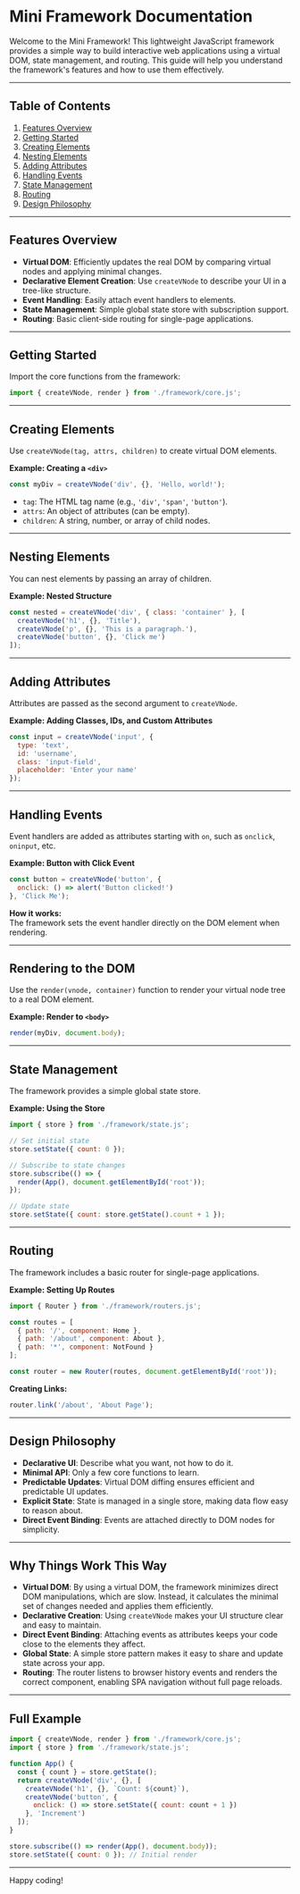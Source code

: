# Mini Framework Documentation

Welcome to the Mini Framework! This lightweight JavaScript framework provides a simple way to build interactive web applications using a virtual DOM, state management, and routing. This guide will help you understand the framework's features and how to use them effectively.

---

## Table of Contents

1. [Features Overview](#features-overview)
2. [Getting Started](#getting-started)
3. [Creating Elements](#creating-elements)
4. [Nesting Elements](#nesting-elements)
5. [Adding Attributes](#adding-attributes)
6. [Handling Events](#handling-events)
7. [State Management](#state-management)
8. [Routing](#routing)
9. [Design Philosophy](#design-philosophy)

---

## Features Overview

- **Virtual DOM**: Efficiently updates the real DOM by comparing virtual nodes and applying minimal changes.
- **Declarative Element Creation**: Use `createVNode` to describe your UI in a tree-like structure.
- **Event Handling**: Easily attach event handlers to elements.
- **State Management**: Simple global state store with subscription support.
- **Routing**: Basic client-side routing for single-page applications.

---

## Getting Started

Import the core functions from the framework:

```js
import { createVNode, render } from './framework/core.js';
```

---

## Creating Elements

Use `createVNode(tag, attrs, children)` to create virtual DOM elements.

**Example: Creating a `<div>`**

```js
const myDiv = createVNode('div', {}, 'Hello, world!');
```

- `tag`: The HTML tag name (e.g., `'div'`, `'span'`, `'button'`).
- `attrs`: An object of attributes (can be empty).
- `children`: A string, number, or array of child nodes.

---

## Nesting Elements

You can nest elements by passing an array of children.

**Example: Nested Structure**

```js
const nested = createVNode('div', { class: 'container' }, [
  createVNode('h1', {}, 'Title'),
  createVNode('p', {}, 'This is a paragraph.'),
  createVNode('button', {}, 'Click me')
]);
```

---

## Adding Attributes

Attributes are passed as the second argument to `createVNode`.

**Example: Adding Classes, IDs, and Custom Attributes**

```js
const input = createVNode('input', {
  type: 'text',
  id: 'username',
  class: 'input-field',
  placeholder: 'Enter your name'
});
```

---

## Handling Events

Event handlers are added as attributes starting with `on`, such as `onclick`, `oninput`, etc.

**Example: Button with Click Event**

```js
const button = createVNode('button', {
  onclick: () => alert('Button clicked!')
}, 'Click Me');
```

**How it works:**  
The framework sets the event handler directly on the DOM element when rendering.

---

## Rendering to the DOM

Use the `render(vnode, container)` function to render your virtual node tree to a real DOM element.

**Example: Render to `<body>`**

```js
render(myDiv, document.body);
```

---

## State Management

The framework provides a simple global state store.

**Example: Using the Store**

```js
import { store } from './framework/state.js';

// Set initial state
store.setState({ count: 0 });

// Subscribe to state changes
store.subscribe(() => {
  render(App(), document.getElementById('root'));
});

// Update state
store.setState({ count: store.getState().count + 1 });
```

---

## Routing

The framework includes a basic router for single-page applications.

**Example: Setting Up Routes**

```js
import { Router } from './framework/routers.js';

const routes = [
  { path: '/', component: Home },
  { path: '/about', component: About },
  { path: '*', component: NotFound }
];

const router = new Router(routes, document.getElementById('root'));
```

**Creating Links:**

```js
router.link('/about', 'About Page');
```

---

## Design Philosophy

- **Declarative UI**: Describe what you want, not how to do it.
- **Minimal API**: Only a few core functions to learn.
- **Predictable Updates**: Virtual DOM diffing ensures efficient and predictable UI updates.
- **Explicit State**: State is managed in a single store, making data flow easy to reason about.
- **Direct Event Binding**: Events are attached directly to DOM nodes for simplicity.

---

## Why Things Work This Way

- **Virtual DOM**: By using a virtual DOM, the framework minimizes direct DOM manipulations, which are slow. Instead, it calculates the minimal set of changes needed and applies them efficiently.
- **Declarative Creation**: Using `createVNode` makes your UI structure clear and easy to maintain.
- **Direct Event Binding**: Attaching events as attributes keeps your code close to the elements they affect.
- **Global State**: A simple store pattern makes it easy to share and update state across your app.
- **Routing**: The router listens to browser history events and renders the correct component, enabling SPA navigation without full page reloads.

---

## Full Example

```js
import { createVNode, render } from './framework/core.js';
import { store } from './framework/state.js';

function App() {
  const { count } = store.getState();
  return createVNode('div', {}, [
    createVNode('h1', {}, `Count: ${count}`),
    createVNode('button', {
      onclick: () => store.setState({ count: count + 1 })
    }, 'Increment')
  ]);
}

store.subscribe(() => render(App(), document.body));
store.setState({ count: 0 }); // Initial render
```

---

Happy coding! 